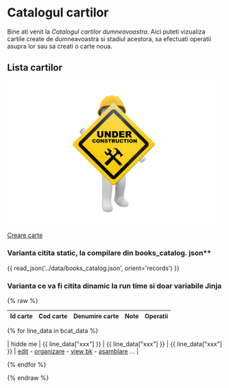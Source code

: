 <!-- #NOTE

    * page dedicated for books catalog

    * for Jinja fields processable @ server-side use `{% raw %} ... {% endraw %}` construction to remain in resulted HTML afer 1st compilation with mkdocs

 -->


# Catalogul cartilor

Bine ati venit la *Catalogul cartilor dumneavoastra*. Aici puteti vizualiza cartile create de dumneavoastra si stadiul acestora, sa efectuati operatii asupra lor sau sa creati o carte noua.




## Lista cartilor

![wip page](../pictures/under_maintenance.png) <!--#FIXME drop me when finish -->



[Creare carte](newb/) <!-- #FIXME_DROP_ME buton ce trebuie sa fie inainte de tabel cu lista carti -->


### Varianta citita static, la compilare din books_catalog. json**

<!-- #FIXME
- see json changed structure for pysondb
- Use a copy instead
- Drop me after compare data test
-------------->
 
{{ read_json('../data/books_catalog.json', orient='records') }} <!--#NOTE current dire tory is bcat/ here so need go up 1 level to access data/ -->






### Varianta ce va fi citita dinamic la run time si doar variabile Jinja

{% raw %}

| Id carte | Cod carte | Denumire carte | Note       | Operatii |
| -------- | --------- | -------------- | ---------- | ------- |

<!--#TODO

- Jinja for loop to display all sent rows

- in first version ignore buttons which need to be links to an api routes with book id from st column

------ end of #TODO plan-->


{% for line_data in bcat_data %}

| hidde me | {{ line_data["xxx"] }} | {{ line_data["xxx"] }}      | {{ line_data["xxx"] }}  | [edit](edtb/) - [organizare](orgm/) - [view bk](prvb/) - [asamblare](dplb/) ... |

{% endfor %}



{% endraw %}



